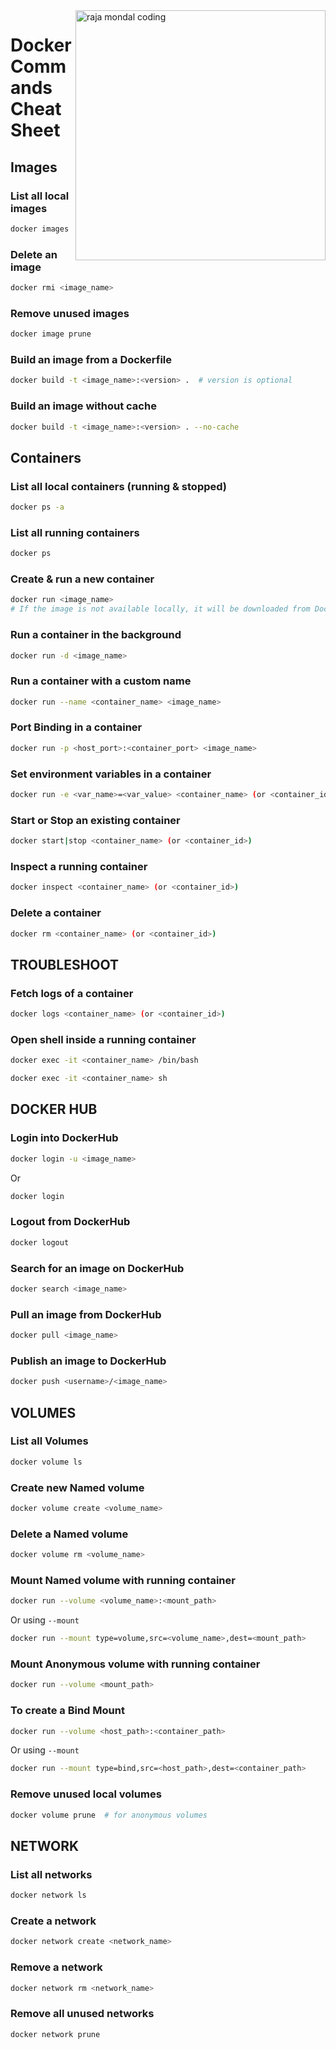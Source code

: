 <img align="right" width="400" alt="raja mondal coding" src="https://media1.tenor.com/m/z3Vqx6hmE5QAAAAd/whale-docker.gif">

# Docker Commands Cheat Sheet

## Images

### List all local images

```sh
docker images
```

### Delete an image

```sh
docker rmi <image_name>
```

### Remove unused images

```sh
docker image prune
```

### Build an image from a Dockerfile

```sh
docker build -t <image_name>:<version> .  # version is optional
```

### Build an image without cache

```sh
docker build -t <image_name>:<version> . --no-cache
```

## Containers

### List all local containers (running & stopped)

```sh
docker ps -a
```

### List all running containers

```sh
docker ps
```

### Create & run a new container

```sh
docker run <image_name>
# If the image is not available locally, it will be downloaded from DockerHub
```

### Run a container in the background

```sh
docker run -d <image_name>
```

### Run a container with a custom name

```sh
docker run --name <container_name> <image_name>
```

### Port Binding in a container

```sh
docker run -p <host_port>:<container_port> <image_name>
```

### Set environment variables in a container

```sh
docker run -e <var_name>=<var_value> <container_name> (or <container_id>)
```

### Start or Stop an existing container

```sh
docker start|stop <container_name> (or <container_id>)
```

### Inspect a running container

```sh
docker inspect <container_name> (or <container_id>)
```

### Delete a container

```sh
docker rm <container_name> (or <container_id>)
```

## TROUBLESHOOT

### Fetch logs of a container

```sh
docker logs <container_name> (or <container_id>)
```

### Open shell inside a running container

```sh
docker exec -it <container_name> /bin/bash
```
```sh
docker exec -it <container_name> sh
```

## DOCKER HUB

### Login into DockerHub

```sh
docker login -u <image_name>
```
Or
```sh
docker login
```

### Logout from DockerHub

```sh
docker logout
```

### Search for an image on DockerHub

```sh
docker search <image_name>
```

### Pull an image from DockerHub

```sh
docker pull <image_name>
```

### Publish an image to DockerHub

```sh
docker push <username>/<image_name>
```

## VOLUMES

### List all Volumes

```sh
docker volume ls
```

### Create new Named volume

```sh
docker volume create <volume_name>
```

### Delete a Named volume

```sh
docker volume rm <volume_name>
```

### Mount Named volume with running container

```sh
docker run --volume <volume_name>:<mount_path>
```
Or using `--mount`
```sh
docker run --mount type=volume,src=<volume_name>,dest=<mount_path>
```

### Mount Anonymous volume with running container

```sh
docker run --volume <mount_path>
```

### To create a Bind Mount

```sh
docker run --volume <host_path>:<container_path>
```
Or using `--mount`
```sh
docker run --mount type=bind,src=<host_path>,dest=<container_path>
```

### Remove unused local volumes

```sh
docker volume prune  # for anonymous volumes
```

## NETWORK

### List all networks

```sh
docker network ls
```

### Create a network

```sh
docker network create <network_name>
```

### Remove a network

```sh
docker network rm <network_name>
```

### Remove all unused networks

```sh
docker network prune
```
